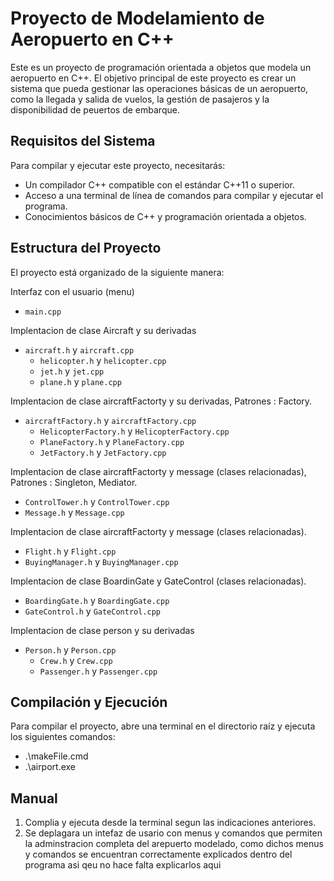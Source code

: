 # Proyecto de Modelamiento de Aeropuerto en C++

Este es un proyecto de programación orientada a objetos que modela un aeropuerto en C++. El objetivo principal de este proyecto es crear un sistema que pueda gestionar las operaciones básicas de un aeropuerto, como la llegada y salida de vuelos, la gestión de pasajeros y la disponibilidad de peuertos de embarque.

## Requisitos del Sistema

Para compilar y ejecutar este proyecto, necesitarás:

- Un compilador C++ compatible con el estándar C++11 o superior.
- Acceso a una terminal de línea de comandos para compilar y ejecutar el programa.
- Conocimientos básicos de C++ y programación orientada a objetos.

## Estructura del Proyecto

El proyecto está organizado de la siguiente manera:

Interfaz con el usuario (menu)
- `main.cpp`

Implentacion de clase Aircraft y su derivadas
- `aircraft.h` y `aircraft.cpp`
    - `helicopter.h` y `helicopter.cpp`
    - `jet.h` y `jet.cpp`
    - `plane.h` y `plane.cpp`

Implentacion de clase aircraftFactorty y su derivadas, Patrones : Factory.
- `aircraftFactory.h` y `aircraftFactory.cpp`
    - `HelicopterFactory.h` y `HelicopterFactory.cpp`
    - `PlaneFactory.h` y `PlaneFactory.cpp`
    - `JetFactory.h` y `JetFactory.cpp`

Implentacion de clase aircraftFactorty y message (clases relacionadas), Patrones : Singleton, Mediator.
- `ControlTower.h` y `ControlTower.cpp`
- `Message.h` y `Message.cpp`

Implentacion de clase aircraftFactorty y message (clases relacionadas).
- `Flight.h` y `Flight.cpp`
- `BuyingManager.h` y `BuyingManager.cpp`

Implentacion de clase BoardinGate y GateControl (clases relacionadas).
- `BoardingGate.h` y `BoardingGate.cpp`
- `GateControl.h` y `GateControl.cpp`

Implentacion de clase person y su derivadas
- `Person.h` y `Person.cpp`
  - `Crew.h` y `Crew.cpp`
  - `Passenger.h` y `Passenger.cpp`
  
## Compilación y Ejecución

Para compilar el proyecto, abre una terminal en el directorio raíz y ejecuta los siguientes comandos:
- .\makeFile.cmd
- .\airport.exe

## Manual

1. Complia y ejecuta desde la terminal segun las indicaciones anteriores.
2. Se deplagara un intefaz de usario con menus y comandos que permiten la adminstracion completa del arepuerto modelado, como dichos menus y comandos se encuentran correctamente explicados dentro del programa asi qeu no hace falta explicarlos aqui
